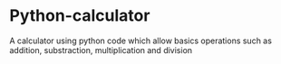 # Python-calculator

A calculator using python code which allow basics operations such as addition, substraction, multiplication and division
